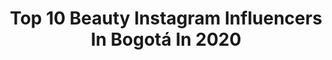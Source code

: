 ---
title: Top 10 Beauty Instagram Influencers In Bogotá In 2020
description: >-
  Find top beauty Instagram influencers in Bogotá in 2020. Most popular hashtags: #bogota #makeup #colombia #beauty.
platform: Instagram
profiles:
  - username: "luciaaldana"
    fullname: >-
      Lucia Aldana
    location: "Colombia"
    followers: 129405
    engagement: 114
    commentsToLikes: 0.029076
    id: ck0w38gnus3y70i193z32pse6
    verified: true
    hashtags: "#kitrutina, #kitrutinah7, #galvanicbodyspa, #nuskin"
  - username: "davidvisuals_ph"
    fullname: >-
      David Pinilla
    location: "Colombia"
    followers: 33709
    engagement: 979
    commentsToLikes: 0.037038
    id: ck5hmy57bmuih0i11uont2ws2
    verified: false
    hashtags: "#igpodium, #sonyimages, #earth, #collectivetrend"
  - username: "paokatan"
    fullname: >-
      Paola Katan
    location: "Colombia"
    followers: 14711
    engagement: 401
    commentsToLikes: 0.064103
    id: ck15u84ublvw30i19laidux05
    verified: false
    hashtags: "#pantalonnegro, #faldanaranja, #amigos, #paz"
  - username: "tatiana_romero11"
    fullname: >-
      Tatiana Romero
    location: "Colombia"
    followers: 22400
    engagement: 339
    commentsToLikes: 0.047948
    id: ck5zzyi59cmwl0i14c11dq376
    verified: false
    hashtags: "#beauty, #se, #04, #moda"
  - username: "enrique_penha"
    fullname: >-
      enrique peña
    location: "Colombia"
    followers: 3746
    engagement: 1152
    commentsToLikes: 0.048536
    id: ck5zkdylfjaz10i141ir9dcwg
    verified: false
    hashtags: "#photography, #instagram, #desert, #look"
  - username: "yamit_aventurero"
    fullname: >-
      YAMIT DIAZ
    location: "Colombia"
    followers: 17644
    engagement: 1083
    commentsToLikes: 0.014506
    id: ck6uem6ijrr8w0j71pdeaz87f
    verified: false
    hashtags: "#bogotaphotographer, #blue, #smile, #bogota"
  - username: "luisaperezm10"
    fullname: >-
      Luisa Pérez
    location: "Colombia"
    followers: 12203
    engagement: 762
    commentsToLikes: 0.044032
    id: ck8sz2hpxmxcn0j78lcczzygw
    verified: false
    hashtags: "#bogota, #makeup, #beautifulplaces, #model"
  - username: "l.a.s._dancer_zuulmavp"
    fullname: >-
      𝙕𝙐𝙇𝙈𝘼 𝙑𝙄𝙇𝙇𝘼𝙈𝙄𝙇
    location: "Colombia"
    followers: 2980
    engagement: 947
    commentsToLikes: 0.246817
    id: ck5bwqp4bm8170i11dd1qnwfl
    verified: false
    hashtags: "#ideclarewar, #yourself, #bgdancerz, #jquiles"
  - username: "carlosmarcanoficial"
    fullname: >-
      Carlos Marcano Oficial
    location: "Colombia"
    followers: 15620
    engagement: 569
    commentsToLikes: 0.089482
    id: ck5cazmy6efqt0i119h1ygu88
    verified: false
    hashtags: "#quedateencasa, #edipo, #atlanta, #beautiful"
  - username: "_nekita_"
    fullname: >-
      𝕹𝖊𝖐𝖎𝖙𝖆 ƎA
    location: "Colombia"
    followers: 7954
    engagement: 676
    commentsToLikes: 0.106359
    id: ck55m09pb2w3f0i11ywg17up9
    verified: false
    hashtags: "#100daysofmakeupchallenge, #valentinesday, #sakuracardcaptor, #instamakeup"
---